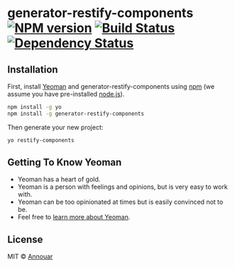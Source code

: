 # generator-restify-components [![NPM version][npm-image]][npm-url] [![Build Status][travis-image]][travis-url] [![Dependency Status][daviddm-image]][daviddm-url]
> 

## Installation

First, install [Yeoman](http://yeoman.io) and generator-restify-components using [npm](https://www.npmjs.com/) (we assume you have pre-installed [node.js](https://nodejs.org/)).

```bash
npm install -g yo
npm install -g generator-restify-components
```

Then generate your new project:

```bash
yo restify-components
```

## Getting To Know Yeoman

 * Yeoman has a heart of gold.
 * Yeoman is a person with feelings and opinions, but is very easy to work with.
 * Yeoman can be too opinionated at times but is easily convinced not to be.
 * Feel free to [learn more about Yeoman](http://yeoman.io/).

## License

MIT © [Annouar]()


[npm-image]: https://badge.fury.io/js/generator-restify-components.svg
[npm-url]: https://npmjs.org/package/generator-restify-components
[travis-image]: https://travis-ci.org/Annouar/generator-restify-components.svg?branch=master
[travis-url]: https://travis-ci.org/Annouar/generator-restify-components
[daviddm-image]: https://david-dm.org/Annouar/generator-restify-components.svg?theme=shields.io
[daviddm-url]: https://david-dm.org/Annouar/generator-restify-components
